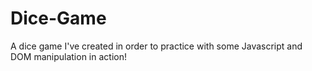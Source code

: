 # Dice-Game
A dice game I've created in order to practice with some Javascript and DOM manipulation in action!
